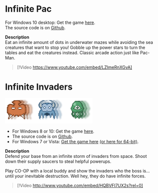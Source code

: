 # Infinite Pac
For Windows 10 desktop: Get the game [here](https://www.microsoft.com/store/apps/9NBLGGH4VBPC).  
The source code is on [Github](https://github.com/spadapet/infinite-pac-shared).

**Description**  
Eat an infinite amount of dots in underwater mazes while avoiding 
the sea creatures that want to stop you! Gobble up the power stars 
to turn the tables and eat the creatures instead. Classic arcade 
action just like Pac-Man.

> [!Video https://www.youtube.com/embed/LZImeRnXGvA]

# Infinite Invaders
![alt text](images/invader-logo.png)
- For Windows 8 or 10: Get the game [here](http://apps.microsoft.com/windows/app/11e146cb-810b-49ff-bd2b-72a7c9a52a79).
- The source code is on [Github](https://github.com/spadapet/infinite-invaders-shared).
- For Windows 7 or Vista: [Get the game here](/Download/Invader) [(or here for 64-bit)](/Download/Invader64).

**Description**  
Defend your base from an infinite storm of invaders from space. Shoot 
down their supply saucers to steal helpful powerups.

Play CO-OP with a local buddy and show the invaders who the boss 
is... until your inevitable destruction. Well hey, they do have 
infinite forces.

> [!Video http://www.youtube.com/embed/HQBVFI7UX2s?rel=0]
